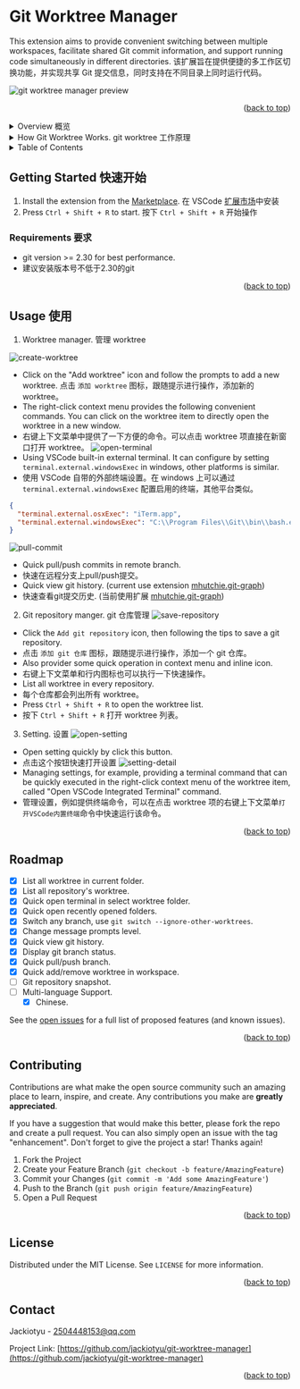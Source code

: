 <a name="readme-top"></a>

<!-- PROJECT LOGO -->
# Git Worktree Manager

<!-- ABOUT THE PROJECT -->
This extension aims to provide convenient switching between multiple workspaces, facilitate shared Git commit information, and support running code simultaneously in different directories.
该扩展旨在提供便捷的多工作区切换功能，并实现共享 Git 提交信息，同时支持在不同目录上同时运行代码。

![ git worktree manager preview](https://cdn.jsdelivr.net/gh/jackiotyu/git-worktree-manager@0.1.9/images/preview.gif)

<p align="right">(<a href="#readme-top">back to top</a>)</p>

<details>
  <summary>Overview 概览</summary>
  <img src="https://cdn.jsdelivr.net/gh/jackiotyu/git-worktree-manager@0.1.9/images/overview.png" width="800" />
</details>

<details>
  <summary>How Git Worktree Works. git worktree 工作原理</summary>
  <section>
    <img src="https://cdn.jsdelivr.net/gh/jackiotyu/git-worktree-manager@0.1.9/images/how-worktree-works.png" width="800" />
    <p>Git worktree is a feature of the Git version control system that allows you to work on multiple branches or commits within the same repository.

With git worktree, you can create an additional working directory that can be linked to different branches or commits of the original repository. The benefit of this is that you can work on multiple tasks without switching branches, making it convenient for developers to handle different versions of the code.

By creating a new working directory, we can switch between the current directory and the new one, each associated with different branches or commits. This means that we can perform git operations such as committing code, pulling updates, etc., on each directory without affecting each other.

In summary, git worktree provides a flexible way to manage multiple tasks or versions, making development work more efficient and convenient.</p>
    <p>Git worktree 是 Git 版本控制系统的一个功能，它用于在同一个仓库中同时工作于多个分支或提交。

使用 git worktree 可以创建一个额外的工作目录，这个目录可以连接到原始仓库的不同分支或提交。这样做的好处是可以在不切换分支的情况下同时进行多个任务，方便开发人员处理不同的代码版本。

通过创建一个新的工作目录，我们可以在当前目录和新的工作目录之间切换，而每个目录都可以与不同的分支或提交关联。这意味着我们可以在每个目录上执行 git 操作，例如提交代码、拉取更新等，而不会相互影响。

总结来说，git worktree 提供了一种灵活的方式来管理多个任务或版本，使得开发工作更加高效和便捷。</p>
  </section>
</details>

<!-- TABLE OF CONTENTS -->
<details>
  <summary>Table of Contents</summary>
  <ol>
    <li>
      <a href="#getting-started">Getting Started</a>
      <ul>
        <li><a href="#requirements">Requirements</a></li>
      </ul>
    </li>
    <li><a href="#usage">Usage</a></li>
    <li><a href="#roadmap">Roadmap</a></li>
    <li><a href="#contributing">Contributing</a></li>
    <li><a href="#license">License</a></li>
    <li><a href="#contact">Contact</a></li>
    <!-- <li><a href="#acknowledgments">Acknowledgments</a></li> -->
  </ol>
</details>


<!-- GETTING STARTED -->
## Getting Started 快速开始

1. Install the extension from the [Marketplace](https://marketplace.visualstudio.com/items?itemName=jackiotyu.git-worktree-manager).
在 VSCode [扩展市场](https://marketplace.visualstudio.com/items?itemName=jackiotyu.git-worktree-manager)中安装
1. Press `Ctrl + Shift + R` to start.
按下 `Ctrl + Shift + R` 开始操作

### Requirements 要求

* git version >= 2.30 for best performance.
* 建议安装版本号不低于2.30的git

<p align="right">(<a href="#readme-top">back to top</a>)</p>


<!-- USAGE EXAMPLES -->
## Usage 使用

1. Worktree manager. 管理 worktree

![create-worktree](https://cdn.jsdelivr.net/gh/jackiotyu/git-worktree-manager@0.1.9/images/create-worktree.png)
- Click on the "Add worktree" icon and follow the prompts to add a new worktree.
点击 `添加 worktree` 图标，跟随提示进行操作，添加新的 worktree。
- The right-click context menu provides the following convenient commands. You can click on the worktree item to directly open the worktree in a new window.
- 右键上下文菜单中提供了一下方便的命令。可以点击 worktree 项直接在新窗口打开 worktree。
![open-terminal](https://cdn.jsdelivr.net/gh/jackiotyu/git-worktree-manager@0.1.9/images/open-terminal.png)
- Using VSCode built-in external terminal. It can configure by setting `terminal.external.windowsExec` in windows, other platforms is similar.
- 使用 VSCode 自带的外部终端设置。在 windows 上可以通过 `terminal.external.windowsExec` 配置启用的终端，其他平台类似。
```json
{
  "terminal.external.osxExec": "iTerm.app",
  "terminal.external.windowsExec": "C:\\Program Files\\Git\\bin\\bash.exe",
}
```
![pull-commit](https://cdn.jsdelivr.net/gh/jackiotyu/git-worktree-manager@0.1.9/images/pull-commit.png)
- Quick pull/push commits in remote branch.
- 快速在远程分支上pull/push提交。
- Quick view git history. (current use extension [mhutchie.git-graph](https://marketplace.visualstudio.com/items?itemName=mhutchie.git-graph))
- 快速查看git提交历史. (当前使用扩展 [mhutchie.git-graph](https://marketplace.visualstudio.com/items?itemName=mhutchie.git-graph))


2. Git repository manger.  git 仓库管理
![save-repository](https://cdn.jsdelivr.net/gh/jackiotyu/git-worktree-manager@0.1.9/images/save-repository.png)
- Click the `Add git repository` icon, then following the tips to save a git repository.
- 点击 `添加 git 仓库` 图标，跟随提示进行操作，添加一个 git 仓库。
- Also provider some quick operation in context menu and inline icon.
- 右键上下文菜单和行内图标也可以执行一下快速操作。
- List all worktree in every repository.
- 每个仓库都会列出所有 worktree。
- Press `Ctrl + Shift + R` to open the worktree list.
- 按下 `Ctrl + Shift + R` 打开 worktree 列表。

3. Setting. 设置
![open-setting](https://cdn.jsdelivr.net/gh/jackiotyu/git-worktree-manager@0.1.9/images/open-setting.png)
- Open setting quickly by click this button.
- 点击这个按钮快速打开设置
![setting-detail](https://cdn.jsdelivr.net/gh/jackiotyu/git-worktree-manager@0.1.9/images/setting-detail.png)
- Managing settings, for example, providing a terminal command that can be quickly executed in the right-click context menu of the worktree item, called "Open VSCode Integrated Terminal" command.
- 管理设置，例如提供终端命令，可以在点击 worktree 项的右键上下文菜单`打开VSCode内置终端`命令中快速运行该命令。

<p align="right">(<a href="#readme-top">back to top</a>)</p>



<!-- ROADMAP -->
## Roadmap

- [x] List all worktree in current folder.
- [x] List all repository's worktree.
- [x] Quick open terminal in select worktree folder.
- [x] Quick open recently opened folders.
- [x] Switch any branch, use `git switch --ignore-other-worktrees`.
- [x] Change message prompts level.
- [x] Quick view git history.
- [x] Display git branch status.
- [x] Quick pull/push branch.
- [x] Quick add/remove worktree in workspace.
- [ ] Git repository snapshot.
- [ ] Multi-language Support.
    - [x] Chinese.

See the [open issues](https://github.com/jackiotyu/git-worktree-manager/issues) for a full list of proposed features (and known issues).

<p align="right">(<a href="#readme-top">back to top</a>)</p>



<!-- CONTRIBUTING -->
## Contributing

Contributions are what make the open source community such an amazing place to learn, inspire, and create. Any contributions you make are **greatly appreciated**.

If you have a suggestion that would make this better, please fork the repo and create a pull request. You can also simply open an issue with the tag "enhancement".
Don't forget to give the project a star! Thanks again!

1. Fork the Project
2. Create your Feature Branch (`git checkout -b feature/AmazingFeature`)
3. Commit your Changes (`git commit -m 'Add some AmazingFeature'`)
4. Push to the Branch (`git push origin feature/AmazingFeature`)
5. Open a Pull Request

<p align="right">(<a href="#readme-top">back to top</a>)</p>



<!-- LICENSE -->
## License

Distributed under the MIT License. See `LICENSE` for more information.

<p align="right">(<a href="#readme-top">back to top</a>)</p>



<!-- CONTACT -->
## Contact

Jackiotyu - 2504448153@qq.com

Project Link: [https://github.com/jackiotyu/git-worktree-manager](https://github.com/jackiotyu/git-worktree-manager)

<p align="right">(<a href="#readme-top">back to top</a>)</p>


<!-- MARKDOWN LINKS & IMAGES -->
<!-- https://www.markdownguide.org/basic-syntax/#reference-style-links -->
[contributors-shield]: https://img.shields.io/github/contributors/jackiotyu/git-worktree-manager.svg?style=for-the-badge
[contributors-url]: https://github.com/jackiotyu/git-worktree-manager/graphs/contributors
[forks-shield]: https://img.shields.io/github/forks/jackiotyu/git-worktree-manager.svg?style=for-the-badge
[forks-url]: https://github.com/jackiotyu/git-worktree-manager/network/members
[stars-shield]: https://img.shields.io/github/stars/jackiotyu/git-worktree-manager.svg?style=for-the-badge
[stars-url]: https://github.com/jackiotyu/git-worktree-manager/stargazers
[issues-shield]: https://img.shields.io/github/issues/jackiotyu/git-worktree-manager.svg?style=for-the-badge
[issues-url]: https://github.com/jackiotyu/git-worktree-manager/issues
[license-shield]: https://img.shields.io/github/license/jackiotyu/git-worktree-manager.svg?style=for-the-badge
[license-url]: https://github.com/jackiotyu/git-worktree-manager/blob/master/LICENSE
[product-screenshot]: https://cdn.jsdelivr.net/gh/jackiotyu/git-worktree-manager@0.1.9/images/overview.png